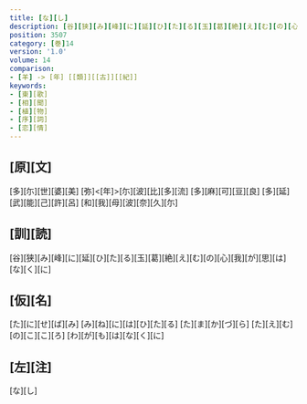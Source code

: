 ```yaml
---
title: [な][し]
description: [谷][狭][み][峰][に][延][ひ][た][る][玉][葛][絶][え][む][の][心][我][が][思][は][な][く][に]
position: 3507
category: [巻]14
version: '1.0'
volume: 14
comparison:
- [羊] -> [年] [[類]][[古]][[紀]]
keywords:
- [東][歌]
- [相][聞]
- [植][物]
- [序][詞]
- [恋][情]
---
```


## [原][文]

[多][尓][世][婆][美] [弥]<[年]>[尓][波][比][多][流] [多][麻][可][豆][良] [多][延][武][能][己][許][呂] [和][我][母][波][奈][久][尓]

## [訓][読]

[谷][狭][み][峰][に][延][ひ][た][る][玉][葛][絶][え][む][の][心][我][が][思][は][な][く][に]

## [仮][名]

[た][に][せ][ば][み] [み][ね][に][は][ひ][た][る] [た][ま][か][づ][ら] [た][え][む][の][こ][こ][ろ] [わ][が][も][は][な][く][に]

## [左][注]

[な][し]
